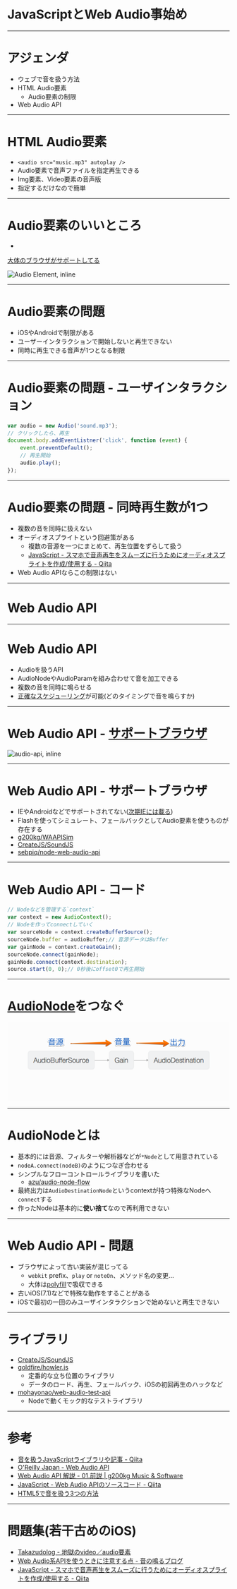 # JavaScriptとWeb Audio事始め

----

# アジェンダ


- ウェブで音を扱う方法
- HTML Audio要素
	- Audio要素の制限
- Web Audio API


-----


# HTML Audio要素

- `<audio src="music.mp3" autoplay />` 
- Audio要素で音声ファイルを指定再生できる
- Img要素、Video要素の音声版
- 指定するだけなので簡単

-----

# Audio要素のいいところ

- 
[大体のブラウザがサポートしてる](http://caniuse.com/#feat=audio)

![Audio Element, inline](http://monosnap.com/image/j9MzKXxcRl7QUVbSdW2kI7PIPKgJJE.png)

------


# Audio要素の問題

- iOSやAndroidで制限がある
- ユーザーインタラクションで開始しないと再生できない
- 同時に再生できる音声が1つとなる制限

----

# Audio要素の問題 - ユーザインタラクション

```js
var audio = new Audio('sound.mp3');
// クリックしたら、再生
document.body.addEventListner('click', function (event) {
    event.preventDefault();
    // 再生開始
    audio.play();
});
```

-----

# Audio要素の問題 - 同時再生数が1つ

- 複数の音を同時に扱えない
- オーディオスプライトという回避策がある
	- 複数の音源を一つにまとめて、再生位置をずらして扱う
	- [JavaScript - スマホで音声再生をスムーズに行うためにオーディオスプライトを作成/使用する - Qiita](http://qiita.com/nakajmg/items/7be91626113bfc10846a "JavaScript - スマホで音声再生をスムーズに行うためにオーディオスプライトを作成/使用する - Qiita")
- Web Audio APIならこの制限はない

-----

# Web Audio API

-----

# Web Audio API

- Audioを扱うAPI
- AudioNodeやAudioParamを組み合わせて音を加工できる
- 複数の音を同時に鳴らせる
- [正確なスケジューリング](http://www.html5rocks.com/ja/tutorials/audio/scheduling/ "正確なスケジューリング")が可能(どのタイミングで音を鳴らすか)

-----

# Web Audio API - [サポートブラウザ](http://caniuse.com/#feat=audio-api)

![audio-api, inline](http://monosnap.com/image/zjS9ZVTmqTyfmYWoRJ26jKxp1x7veL.png)

-----

# Web Audio API - サポートブラウザ

- IEやAndroidなどでサポートされてない([次期IEには載る](https://status.modern.ie/webaudioapi?term=audio%20api))
- Flashを使ってシミュレート、フェールバックとしてAudio要素を使うものが存在する
- [g200kg/WAAPISim](https://github.com/g200kg/WAAPISim "g200kg/WAAPISim")
- [CreateJS/SoundJS](https://github.com/CreateJS/SoundJS "CreateJS/SoundJS")
- [sebpiq/node-web-audio-api](https://github.com/sebpiq/node-web-audio-api "sebpiq/node-web-audio-api")

-----

# Web Audio API - コード

```js
// Nodeなどを管理する`context`
var context = new AudioContext();
// Nodeを作ってconnectしていく
var sourceNode = context.createBufferSource();
sourceNode.buffer = audioBuffer;// 音源データはBuffer
var gainNode = context.createGain();
sourceNode.connect(gainNode);
gainNode.connect(context.destination);
source.start(0, 0);// 0秒後にoffset0で再生開始
```

-----


# [AudioNode](https://developer.mozilla.org/ja/docs/Web/API/AudioNode "AudioNode")をつなぐ

![audio node,inline](img/audio-node.png)

----

# AudioNodeとは

- 基本的には音源、フィルターや解析器などが`*Node`として用意されている
- `nodeA.connect(nodeB)`のようにつなぎ合わせる
- シンプルなフローコントロールライブラリを書いた
	- [azu/audio-node-flow](https://github.com/azu/audio-node-flow "azu/audio-node-flow")
- 最終出力は`AudioDestinationNode`というcontextが持つ特殊なNodeへ`connect`する
- 作ったNodeは基本的に**使い捨て**なので再利用できない

----

# Web Audio API - 問題

- ブラウザによって古い実装が混じってる
	- `webkit` prefix、`play` or `noteOn`、メソッド名の変更...
	- 大体は[polyfill](http://qiita.com/mohayonao/items/d79e9fc56b4e9c157be1#polyfill "polyfill")で吸収できる
- 古いiOS(7.1)などで特殊な動作をすることがある
- iOSで最初の一回のみユーザインタラクションで始めないと再生できない

----

# ライブラリ

- [CreateJS/SoundJS](https://github.com/CreateJS/SoundJS "CreateJS/SoundJS")
- [goldfire/howler.js](https://github.com/goldfire/howler.js/ "goldfire/howler.js")
	- 定番的な立ち位置のライブラリ
	- データのロード、再生、フェールバック、iOSの初回再生のハックなど
- [mohayonao/web-audio-test-api](https://github.com/mohayonao/web-audio-test-api "mohayonao/web-audio-test-api")
	- Nodeで動くモック的なテストライブラリ

----

# 参考

- [音を扱うJavaScriptライブラリや記事 - Qiita](http://qiita.com/mohayonao/items/d79e9fc56b4e9c157be1#polyfill "音を扱うJavaScriptライブラリや記事 - Qiita")
- [O&#39;Reilly Japan - Web Audio API](http://www.oreilly.co.jp/books/9784873116419/ "O&#39;Reilly Japan - Web Audio API")
- [Web Audio API 解説 - 01.前説 | g200kg Music &amp; Software](http://www.g200kg.com/jp/docs/webaudio/ "Web Audio API 解説 - 01.前説 | g200kg Music &amp; Software")
- [JavaScript - Web Audio APIのソースコード - Qiita](http://qiita.com/mohayonao/items/ae1c90eaba32c97fd96c "JavaScript - Web Audio APIのソースコード - Qiita")
- [HTML5で音を扱う3つの方法](http://150217-html5sound.fnobi.com/ "HTML5で音を扱う3つの方法")

----

# 問題集(若干古めのiOS)

- [Takazudolog - 地獄のvideo／audio要素](http://takazudo.github.io/blog/entry/2013-02-06-videoaudio.html "Takazudolog - 地獄のvideo／audio要素")
- [Web Audio系APIを使うときに注意する点 - 音の鳴るブログ](http://mohayonao.hatenablog.com/entry/2012/12/12/103009 "Web Audio系APIを使うときに注意する点 - 音の鳴るブログ")
- [JavaScript - スマホで音声再生をスムーズに行うためにオーディオスプライトを作成/使用する - Qiita](http://qiita.com/nakajmg/items/7be91626113bfc10846a "JavaScript - スマホで音声再生をスムーズに行うためにオーディオスプライトを作成/使用する - Qiita")